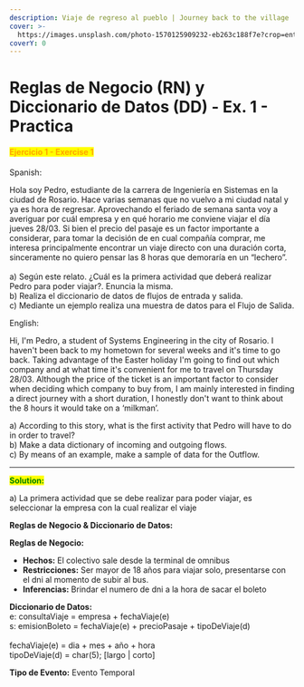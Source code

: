 ```yaml
---
description: Viaje de regreso al pueblo | Journey back to the village
cover: >-
  https://images.unsplash.com/photo-1570125909232-eb263c188f7e?crop=entropy&cs=srgb&fm=jpg&ixid=M3wxOTcwMjR8MHwxfHNlYXJjaHw0fHx0cmF2ZWwlMjBidXN8ZW58MHx8fHwxNzQwNjg0MjQ5fDA&ixlib=rb-4.0.3&q=85
coverY: 0
---
```


# Reglas de Negocio (RN) y Diccionario de Datos (DD) - Ex. 1 - Practica

#### <mark style="color:orange;">Ejercicio 1 - Exercise 1</mark>

Spanish:

Hola soy Pedro, estudiante de la carrera de Ingeniería en Sistemas en la ciudad de Rosario. Hace varias semanas que no vuelvo a mi ciudad natal y ya es hora de regresar. Aprovechando el feriado de semana santa voy a averiguar por cuál empresa y en qué horario me conviene viajar el día jueves 28/03. Si bien el precio del pasaje es un factor importante a considerar, para tomar la decisión de en cual compañía comprar, me interesa principalmente encontrar un viaje directo con una duración corta, sinceramente no quiero pensar las 8 horas que demoraría en un “lechero”. \
\
a) Según este relato. ¿Cuál es la primera actividad que deberá realizar Pedro para poder viajar?. Enuncia la misma. \
b) Realiza el diccionario de datos de flujos de entrada y salida. \
c) Mediante un ejemplo realiza una muestra de datos para el Flujo de Salida.

English:

Hi, I'm Pedro, a student of Systems Engineering in the city of Rosario. I haven't been back to my hometown for several weeks and it's time to go back. Taking advantage of the Easter holiday I'm going to find out which company and at what time it's convenient for me to travel on Thursday 28/03. Although the price of the ticket is an important factor to consider when deciding which company to buy from, I am mainly interested in finding a direct journey with a short duration, I honestly don't want to think about the 8 hours it would take on a ‘milkman’.

a) According to this story, what is the first activity that Pedro will have to do in order to travel?  \
b) Make a data dictionary of incoming and outgoing flows. \
c) By means of an example, make a sample of data for the Outflow.



***

<mark style="color:green;">**Solution:**</mark>&#x20;

a) La primera actividad que se debe realizar para poder viajar, es seleccionar la empresa con la cual realizar el viaje

**Reglas de Negocio & Diccionario de Datos:**&#x20;

**Reglas de Negocio:**

* **Hech﻿os:** El colectivo sale desde la terminal de omnibus&#x20;
* **Restricciones:** Ser mayor de 18 años para viajar solo, presentarse con el dni al momento de subir al bus.&#x20;
* **Inferencias:** Brindar el numero de dni a la hora de sacar el boleto

**Diccionario de Datos:**\
e: consultaViaje = empresa + fechaViaje(e)\
s: emisionBoleto = fechaViaje(e) + precioPasaje + tipoDeViaje(d) \
\
fechaViaje(e)  = dia + mes + año + hora\
tipoDeViaje(d) = char(5); \[largo | corto]&#x20;

**Tipo de Evento:** Evento Temporal
